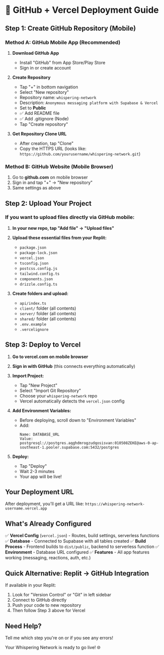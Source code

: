 # 🚀 GitHub + Vercel Deployment Guide

## Step 1: Create GitHub Repository (Mobile)

### Method A: GitHub Mobile App (Recommended)
1. **Download GitHub App**
   - Install "GitHub" from App Store/Play Store
   - Sign in or create account

2. **Create Repository**
   - Tap "+" in bottom navigation
   - Select "New repository"
   - Repository name: `whispering-network`
   - Description: `Anonymous messaging platform with Supabase & Vercel`
   - Set to **Public**
   - ✅ Add README file
   - ✅ Add .gitignore (Node)
   - Tap "Create repository"

3. **Get Repository Clone URL**
   - After creation, tap "Clone" 
   - Copy the HTTPS URL (looks like: `https://github.com/yourusername/whispering-network.git`)

### Method B: GitHub Website (Mobile Browser)
1. Go to **github.com** on mobile browser
2. Sign in and tap "+" → "New repository"
3. Same settings as above

## Step 2: Upload Your Project

### If you want to upload files directly via GitHub mobile:
1. **In your new repo, tap "Add file" → "Upload files"**
2. **Upload these essential files from your Replit:**
   - `package.json`
   - `package-lock.json`  
   - `vercel.json`
   - `tsconfig.json`
   - `postcss.config.js`
   - `tailwind.config.ts`
   - `components.json`
   - `drizzle.config.ts`

3. **Create folders and upload:**
   - `api/index.ts`
   - `client/` folder (all contents)
   - `server/` folder (all contents) 
   - `shared/` folder (all contents)
   - `.env.example`
   - `.vercelignore`

## Step 3: Deploy to Vercel

1. **Go to vercel.com on mobile browser**
2. **Sign in with GitHub** (this connects everything automatically)
3. **Import Project:**
   - Tap "New Project"
   - Select "Import Git Repository"
   - Choose your `whispering-network` repo
   - Vercel automatically detects the `vercel.json` config

4. **Add Environment Variables:**
   - Before deploying, scroll down to "Environment Variables"
   - Add:
     ```
     Name: DATABASE_URL
     Value: postgresql://postgres.aqghdmrogzudqosisvan:010508ZEKE@aws-0-ap-southeast-1.pooler.supabase.com:5432/postgres
     ```

5. **Deploy:**
   - Tap "Deploy"
   - Wait 2-3 minutes
   - Your app will be live!

## Your Deployment URL
After deployment, you'll get a URL like:
`https://whispering-network-username.vercel.app`

## What's Already Configured

✅ **Vercel Config** (`vercel.json`) - Routes, build settings, serverless functions
✅ **Database** - Connected to Supabase with all tables created
✅ **Build Process** - Frontend builds to `dist/public`, backend to serverless function
✅ **Environment** - Database URL configured
✅ **Features** - All app features working (messaging, reactions, auth, etc.)

## Quick Alternative: Replit → GitHub Integration

If available in your Replit:
1. Look for "Version Control" or "Git" in left sidebar
2. Connect to GitHub directly
3. Push your code to new repository
4. Then follow Step 3 above for Vercel

## Need Help?
Tell me which step you're on or if you see any errors!

Your Whispering Network is ready to go live! 🌐
